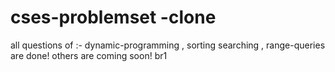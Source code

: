 # cses-problemset -clone
all questions of :-
  dynamic-programming , 
   sorting searching , 
   range-queries 
are done!
others are coming soon!
br1
